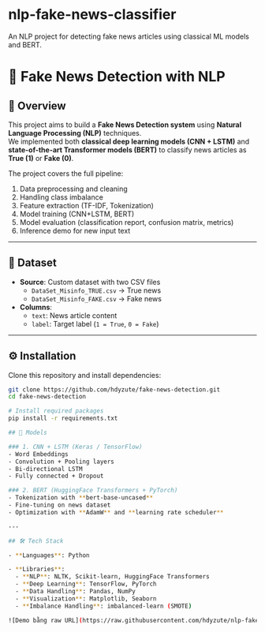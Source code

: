 # nlp-fake-news-classifier
An NLP project for detecting fake news articles using classical ML models and BERT.
# 📰 Fake News Detection with NLP

## 📌 Overview
This project aims to build a **Fake News Detection system** using **Natural Language Processing (NLP)** techniques.  
We implemented both **classical deep learning models (CNN + LSTM)** and **state-of-the-art Transformer models (BERT)** to classify news articles as **True (1)** or **Fake (0)**.

The project covers the full pipeline:
1. Data preprocessing and cleaning
2. Handling class imbalance
3. Feature extraction (TF-IDF, Tokenization)
4. Model training (CNN+LSTM, BERT)
5. Model evaluation (classification report, confusion matrix, metrics)
6. Inference demo for new input text

---

## 📂 Dataset
- **Source**: Custom dataset with two CSV files  
  - `DataSet_Misinfo_TRUE.csv` → True news  
  - `DataSet_Misinfo_FAKE.csv` → Fake news  
- **Columns**:  
  - `text`: News article content  
  - `label`: Target label (`1 = True`, `0 = Fake`)

---

## ⚙️ Installation
Clone this repository and install dependencies:

```bash
git clone https://github.com/hdyzute/fake-news-detection.git
cd fake-news-detection

# Install required packages
pip install -r requirements.txt

## 🧠 Models

### 1. CNN + LSTM (Keras / TensorFlow)
- Word Embeddings  
- Convolution + Pooling layers  
- Bi-directional LSTM  
- Fully connected + Dropout  

### 2. BERT (HuggingFace Transformers + PyTorch)
- Tokenization with **bert-base-uncased**  
- Fine-tuning on news dataset  
- Optimization with **AdamW** and **learning rate scheduler**  

---

## 🛠️ Tech Stack

- **Languages**: Python  

- **Libraries**:  
  - **NLP**: NLTK, Scikit-learn, HuggingFace Transformers  
  - **Deep Learning**: TensorFlow, PyTorch  
  - **Data Handling**: Pandas, NumPy  
  - **Visualization**: Matplotlib, Seaborn  
  - **Imbalance Handling**: imbalanced-learn (SMOTE)  

![Demo bằng raw URL](https://raw.githubusercontent.com/hdyzute/nlp-fake-news-classifier/8b68227048a8826b755b31b336f161bb35a7780a/demo.png)
